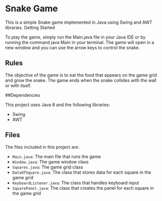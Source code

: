 # Snake Game

This is a simple Snake game implemented in Java using Swing and AWT libraries.
Getting Started

To play the game, simply run the Main.java file in your Java IDE or by running the command java Main in your terminal. The game will open in a new window and you can use the arrow keys to control the snake.

## Rules

The objective of the game is to eat the food that appears on the game grid and grow the snake. The game ends when the snake collides with the wall or with itself.

##Dependencies

This project uses Java 8 and the following libraries:

- Swing
- AWT

## Files

The files included in this project are:

- `Main.java`: The main file that runs the game
- `Window.java`: The game window class
- `Squares.java`: The game grid class
- `DataOfSquare.java`: The class that stores data for each square in the game grid
- `KeyboardListener.java`: The class that handles keyboard input
- `SquarePanel.java`: The class that creates the panel for each square in the game grid
